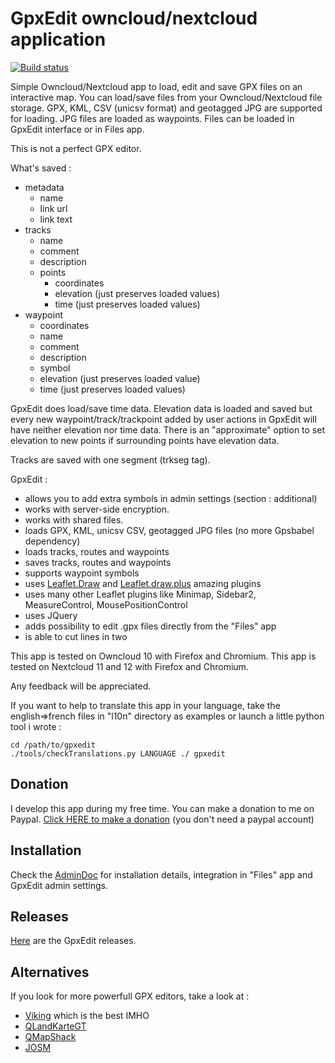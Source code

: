 # GpxEdit owncloud/nextcloud application

[![Build status](https://gitlab.com/eneiluj/gpxedit-oc/badges/master/build.svg)](https://gitlab.com/eneiluj/gpxedit-oc/commits/master)

Simple Owncloud/Nextcloud app to load, edit and save GPX files on an interactive map.
You can load/save files from your Owncloud/Nextcloud file storage.
GPX, KML, CSV (unicsv format) and geotagged JPG are supported for loading. JPG files are loaded as waypoints.
Files can be loaded in GpxEdit interface or in Files app.

This is not a perfect GPX editor.

What's saved :
- metadata
    - name
    - link url
    - link text
- tracks
    - name
    - comment
    - description
    - points
        - coordinates
        - elevation (just preserves loaded values)
        - time (just preserves loaded values)
- waypoint
    - coordinates
    - name
    - comment
    - description
    - symbol
    - elevation (just preserves loaded value)
    - time (just preserves loaded values)

GpxEdit does load/save time data.
Elevation data is loaded and saved but every new waypoint/track/trackpoint added by user actions in GpxEdit will have neither elevation nor time data.
There is an "approximate" option to set elevation to new points if surrounding points have elevation data.

Tracks are saved with one segment (trkseg tag).

GpxEdit :
- allows you to add extra symbols in admin settings (section : additional)
- works with server-side encryption.
- works with shared files.
- loads GPX, KML, unicsv CSV, geotagged JPG files (no more Gpsbabel dependency)
- loads tracks, routes and waypoints
- saves tracks, routes and waypoints
- supports waypoint symbols
- uses [Leaflet.Draw](https://github.com/Leaflet/Leaflet.draw) and [Leaflet.draw.plus](https://github.com/Dominique92/Leaflet.draw.plus) amazing plugins
- uses many other Leaflet plugins like Minimap, Sidebar2, MeasureControl, MousePositionControl
- uses JQuery
- adds possibility to edit .gpx files directly from the "Files" app
- is able to cut lines in two

This app is tested on Owncloud 10 with Firefox and Chromium.
This app is tested on Nextcloud 11 and 12 with Firefox and Chromium.

Any feedback will be appreciated.

If you want to help to translate this app in your language, take the english=>french files in "l10n" directory as examples
or launch a little python tool i wrote :

```
cd /path/to/gpxedit
./tools/checkTranslations.py LANGUAGE ./ gpxedit
```

## Donation

I develop this app during my free time. You can make a donation to me on Paypal. [Click HERE to make a donation](https://www.paypal.com/cgi-bin/webscr?cmd=_s-xclick&hosted_button_id=66PALMY8SF5JE) (you don't need a paypal account)

## Installation

Check the [AdminDoc](https://gitlab.com/eneiluj/gpxedit-oc/wikis/admindoc) for installation details, integration in "Files" app and GpxEdit admin settings.

## Releases

[Here](https://gitlab.com/eneiluj/gpxedit-oc/wikis/home#releases) are the GpxEdit releases.

## Alternatives

If you look for more powerfull GPX editors, take a look at :
- [Viking](https://sourceforge.net/projects/viking/) which is the best IMHO
- [QLandKarteGT](https://bitbucket.org/kiozen/qlandkarte-gt)
- [QMapShack](https://bitbucket.org/maproom/qmapshack/wiki/Home)
- [JOSM](https://josm.openstreetmap.de/)

